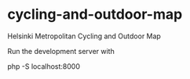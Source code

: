 # cycling-and-outdoor-map
Helsinki Metropolitan Cycling and Outdoor Map

Run the development server with

  php -S localhost:8000
  
